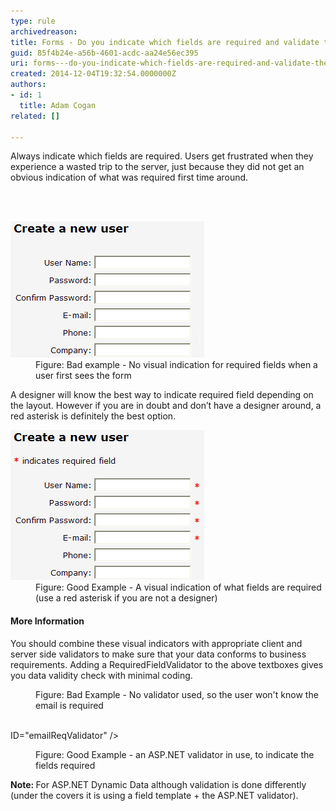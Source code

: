 ```yaml
---
type: rule
archivedreason: 
title: Forms - Do you indicate which fields are required and validate them?
guid: 85f4b24e-a56b-4601-acdc-aa24e56ec395
uri: forms---do-you-indicate-which-fields-are-required-and-validate-them
created: 2014-12-04T19:32:54.0000000Z
authors:
- id: 1
  title: Adam Cogan
related: []

---
```



<p>Always indicate which fields are required. Users get frustrated when they experience a wasted trip to the server, just because they did not get an obvious indication of what was required first time around.</p>
<br><excerpt class='endintro'></excerpt><br>
<dl class="badImage"><dt><img src="Required-field_Bad-example.jpg" alt="Bad example of Web Sites Required Fields" /></dt><dd>Figure: Bad example - No visual indication for required fields when a user first sees the form</dd></dl><p>A designer will know the best way to indicate required field depending on the layout. However if you are in doubt and don’t have a designer around, a red asterisk is definitely the best option.</p><dl class="goodImage"><dt><img src="Redstar_Good-example.jpg" alt="Use a simple asterisk character" /></dt><dd>Figure: Good Example - A visual indication of what fields are required (use a red asterisk if you are not a designer)</dd></dl><h4>More Information</h4><p>You should combine these visual indicators with appropriate client and server side validators to make sure that your data conforms to business requirements. Adding a RequiredFieldValidator to the above textboxes gives you data validity check with minimal coding.</p><dl class="badImage"><dt><p class="ssw15-rteElement-CodeArea"><asp:Textbox runat="Server" ID="email" /></p></dt><dd>Figure: Bad Example - No validator used, so the user won't know the email is required</dd></dl><dl class="goodImage"><dt><p class="ssw15-rteElement-CodeArea"><asp:Textbox runat="Server" ID="email"/>
    <br><asp:RequiredFieldValidator runat="Server" ControlToValidate="email" ErrorMessage="Please enter an email address"
    <br>ID="emailReqValidator" /></p></dt><dd>Figure: Good Example - an ASP.NET validator in use, to indicate the fields required</dd></dl><div class="greyBox"><p><strong>Note: </strong>For ASP.NET Dynamic Data although validation is done differently (under the covers it is using a field template + the ASP.NET validator).​</p></div>


